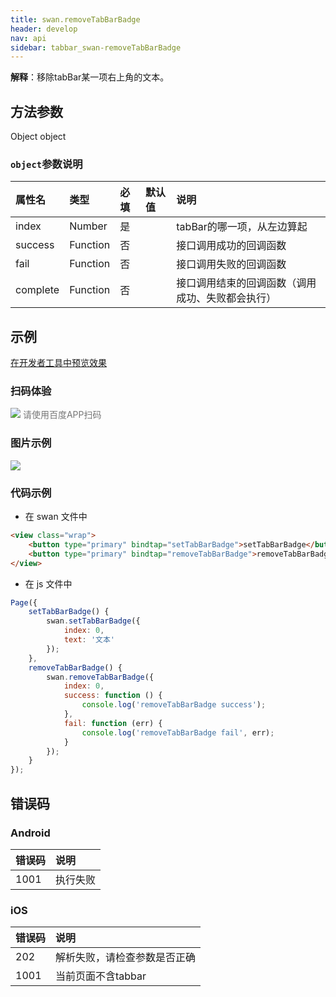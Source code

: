 ```yaml
---
title: swan.removeTabBarBadge
header: develop
nav: api
sidebar: tabbar_swan-removeTabBarBadge
---
```

  

**解释**：移除tabBar某一项右上角的文本。

 
## 方法参数 

Object object

###  `object`参数说明  

|属性名 |类型  |必填 | 默认值 |说明|
|:---- |:---- |:---- |:----|:----|
|index |Number  |是| |tabBar的哪一项，从左边算起|
|success| Function |   否  | | 接口调用成功的回调函数|
|fail   | Function |   否  | | 接口调用失败的回调函数|
|complete  |  Function  |  否 | |  接口调用结束的回调函数（调用成功、失败都会执行）|
## 示例

<a href="swanide://fragment/6fa8cb5655d510b33220f6203e4e02c51574137194069" title="在开发者工具中预览效果" target="_self">在开发者工具中预览效果</a>
 
### 扫码体验

<div class='scan-code-container'>
    <img src="https://b.bdstatic.com/miniapp/assets/images/doc_demo/pages_tabBar.png" class="demo-qrcode-image" />
    <font color=#777 12px>请使用百度APP扫码</font>
</div>

###  图片示例  
<div class="m-doc-custom-examples">
    <div class="m-doc-custom-examples-correct">
        <img src="https://b.bdstatic.com/miniapp/image/tabbarbadge.gif">
    </div>
    <div class="m-doc-custom-examples-correct">
        <img src=" ">
    </div>
    <div class="m-doc-custom-examples-correct">
        <img src=" ">
    </div>     
</div>

### 代码示例 



* 在 swan 文件中

```html
<view class="wrap">
    <button type="primary" bindtap="setTabBarBadge">setTabBarBadge</button>
    <button type="primary" bindtap="removeTabBarBadge">removeTabBarBadge</button>
</view>
```

* 在 js 文件中

```js
Page({
    setTabBarBadge() {
        swan.setTabBarBadge({
            index: 0,
            text: '文本'
        });
    },
    removeTabBarBadge() {
        swan.removeTabBarBadge({
            index: 0,
            success: function () {
                console.log('removeTabBarBadge success');
            },
            fail: function (err) {
                console.log('removeTabBarBadge fail', err);
            }
        });
    }
});
```
##  错误码

###  Android



|错误码|说明|
|:--|:--|
|1001|执行失败      |



###  iOS


|错误码|说明|
|:--|:--|
|202|解析失败，请检查参数是否正确   |
|1001|当前页面不含tabbar|


